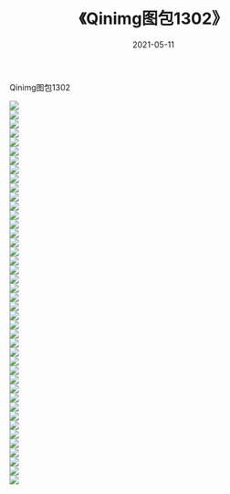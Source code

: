 ﻿---
layout: post
title:  《Qinimg图包1302》
date:   2021-05-11
img: http://imgx.orgx.ga/Qinimg图包/Qinimg图包1302/000.jpg
categories: [美女, 清纯, 唯美]
---

Qinimg图包1302

 ![](http://imgx.orgx.ga/Qinimg图包/Qinimg图包1302/001.jpg) <br>![](http://imgx.orgx.ga/Qinimg图包/Qinimg图包1302/002.jpg) <br>![](http://imgx.orgx.ga/Qinimg图包/Qinimg图包1302/003.jpg) <br>![](http://imgx.orgx.ga/Qinimg图包/Qinimg图包1302/004.jpg) <br>![](http://imgx.orgx.ga/Qinimg图包/Qinimg图包1302/005.jpg) <br>![](http://imgx.orgx.ga/Qinimg图包/Qinimg图包1302/006.jpg) <br>![](http://imgx.orgx.ga/Qinimg图包/Qinimg图包1302/007.jpg) <br>![](http://imgx.orgx.ga/Qinimg图包/Qinimg图包1302/008.jpg) <br>![](http://imgx.orgx.ga/Qinimg图包/Qinimg图包1302/009.jpg) <br>![](http://imgx.orgx.ga/Qinimg图包/Qinimg图包1302/010.jpg) <br>![](http://imgx.orgx.ga/Qinimg图包/Qinimg图包1302/011.jpg) <br>![](http://imgx.orgx.ga/Qinimg图包/Qinimg图包1302/012.jpg) <br>![](http://imgx.orgx.ga/Qinimg图包/Qinimg图包1302/013.jpg) <br>![](http://imgx.orgx.ga/Qinimg图包/Qinimg图包1302/014.jpg) <br>![](http://imgx.orgx.ga/Qinimg图包/Qinimg图包1302/015.jpg) <br>![](http://imgx.orgx.ga/Qinimg图包/Qinimg图包1302/016.jpg) <br>![](http://imgx.orgx.ga/Qinimg图包/Qinimg图包1302/017.jpg) <br>![](http://imgx.orgx.ga/Qinimg图包/Qinimg图包1302/018.jpg) <br>![](http://imgx.orgx.ga/Qinimg图包/Qinimg图包1302/019.jpg) <br>![](http://imgx.orgx.ga/Qinimg图包/Qinimg图包1302/020.jpg) <br>![](http://imgx.orgx.ga/Qinimg图包/Qinimg图包1302/021.jpg) <br>![](http://imgx.orgx.ga/Qinimg图包/Qinimg图包1302/022.jpg) <br>![](http://imgx.orgx.ga/Qinimg图包/Qinimg图包1302/023.jpg) <br>![](http://imgx.orgx.ga/Qinimg图包/Qinimg图包1302/024.jpg) <br>![](http://imgx.orgx.ga/Qinimg图包/Qinimg图包1302/025.jpg) <br>![](http://imgx.orgx.ga/Qinimg图包/Qinimg图包1302/026.jpg) <br>![](http://imgx.orgx.ga/Qinimg图包/Qinimg图包1302/027.jpg) <br>![](http://imgx.orgx.ga/Qinimg图包/Qinimg图包1302/028.jpg) <br>![](http://imgx.orgx.ga/Qinimg图包/Qinimg图包1302/029.jpg) <br>![](http://imgx.orgx.ga/Qinimg图包/Qinimg图包1302/030.jpg) <br>![](http://imgx.orgx.ga/Qinimg图包/Qinimg图包1302/031.jpg) <br>![](http://imgx.orgx.ga/Qinimg图包/Qinimg图包1302/032.jpg) <br>![](http://imgx.orgx.ga/Qinimg图包/Qinimg图包1302/033.jpg) <br>![](http://imgx.orgx.ga/Qinimg图包/Qinimg图包1302/034.jpg) <br>![](http://imgx.orgx.ga/Qinimg图包/Qinimg图包1302/035.jpg) <br>![](http://imgx.orgx.ga/Qinimg图包/Qinimg图包1302/036.jpg) <br>![](http://imgx.orgx.ga/Qinimg图包/Qinimg图包1302/037.jpg) <br>![](http://imgx.orgx.ga/Qinimg图包/Qinimg图包1302/038.jpg) <br>![](http://imgx.orgx.ga/Qinimg图包/Qinimg图包1302/039.jpg) <br>![](http://imgx.orgx.ga/Qinimg图包/Qinimg图包1302/040.jpg) <br>![](http://imgx.orgx.ga/Qinimg图包/Qinimg图包1302/041.jpg) <br>![](http://imgx.orgx.ga/Qinimg图包/Qinimg图包1302/042.jpg) <br>